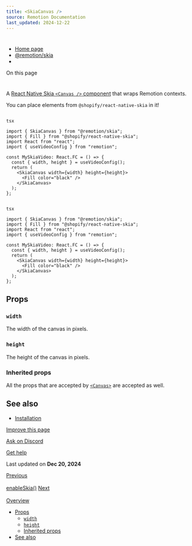 ```yaml
---
title: <SkiaCanvas />
source: Remotion Documentation
last_updated: 2024-12-22
---
```


# <SkiaCanvas />

- [Home page](/)
- [@remotion/skia](/docs/skia/)
- <SkiaCanvas />

On this page

# <SkiaCanvas />

A [React Native Skia `<Canvas />` component](https://shopify.github.io/react-native-skia/docs/canvas/overview) that wraps Remotion contexts.

You can place elements from `@shopify/react-native-skia` in it!

```

tsx

import { SkiaCanvas } from "@remotion/skia";
import { Fill } from "@shopify/react-native-skia";
import React from "react";
import { useVideoConfig } from "remotion";

const MySkiaVideo: React.FC = () => {
  const { width, height } = useVideoConfig();
  return (
    <SkiaCanvas width={width} height={height}>
      <Fill color="black" />
    </SkiaCanvas>
  );
};
```

```

tsx

import { SkiaCanvas } from "@remotion/skia";
import { Fill } from "@shopify/react-native-skia";
import React from "react";
import { useVideoConfig } from "remotion";

const MySkiaVideo: React.FC = () => {
  const { width, height } = useVideoConfig();
  return (
    <SkiaCanvas width={width} height={height}>
      <Fill color="black" />
    </SkiaCanvas>
  );
};
```

## Props [​](\#props "Direct link to Props")

### `width` [​](\#width "Direct link to width")

The width of the canvas in pixels.

### `height` [​](\#height "Direct link to height")

The height of the canvas in pixels.

### Inherited props [​](\#inherited-props "Direct link to Inherited props")

All the props that are accepted by [`<Canvas>`](https://shopify.github.io/react-native-skia/docs/canvas/overview) are accepted as well.

## See also [​](\#see-also "Direct link to See also")

- [Installation](/docs/skia)

[Improve this page](https://github.com/remotion-dev/remotion/edit/main/packages/docs/docs/skia/skia-canvas.mdx)

[Ask on Discord](https://remotion.dev/discord)

[Get help](/docs/get-help)

Last updated on **Dec 20, 2024**

[Previous\
\
enableSkia()](/docs/skia/enable-skia) [Next\
\
Overview](/docs/lottie/)

- [Props](#props)
  - [`width`](#width)
  - [`height`](#height)
  - [Inherited props](#inherited-props)
- [See also](#see-also)
